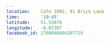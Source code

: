 ```yaml
---
location:    Cafe 1001, 91 Brick Lane
time:        '19:45'
latitude:    51.52078
longitude:   -0.07207
facebook_id: 1760046604207719
---
```

